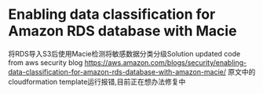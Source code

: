 # Enabling data classification for Amazon RDS database with Macie 
将RDS导入S3后使用Macie检测将敏感数据分类分级Solution
updated code from aws security blog https://aws.amazon.com/blogs/security/enabling-data-classification-for-amazon-rds-database-with-amazon-macie/
原文中的cloudformation template运行报错,目前正在想办法修复中
